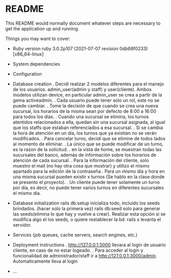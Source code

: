 # README

This README would normally document whatever steps are necessary to get the
application up and running.

Things you may want to cover:

* Ruby version
    ruby 3.0.2p107 (2021-07-07 revision 0db68f0233) [x86_64-linux]
    
* System dependencies

* Configuration

* Database creation
    . Decidi realizar 2 modelos diferentes para el manejo de los usuarios. admin_user(admin y staff) y user(cliente). Ambos modelos utilizan device, en particular admin_user se crea a partir de la gema activeadmin.
    . Cada usuario puede tener solo un rol, este no se puede cambiar.
    . Tome la decisión de que cuando se crea una nueva sucursal, los horarios de la misma sean por defecto de 8:00 a 16:00 para todos los días.
    . Cuando una sucursal se elimina, los turnos atentidos relacionados a ella, quedan sin una sucursal asignada, al igual que los staffs que estaban referenciados a esa sucursal.
    . Si se cambia la hora de atención en un día, los turnos que ya existian no se verán modificados.
    . Para cancelar turno, decidí que se elimine de todos lados al momento de eliminar.
    . La único que se puede modificar de un turno, es la razon de la solicitud.
    . en la vista de home, se muestran todas las sucursales del banco, además de información sobre los horarios de atención de cada sucursal.
    . Para la información del cliente, solo muestro el mail (no hay otra cosa que mostrar) y utilizo el mismo apartado para la edición de la contraseña
    . Para un mismo día y hora en una misma sucursal pueden existir x turnos (Se hablo en la clase donde se presento el proyecto).
    . Un cliente puede tener solamente un turno por día, es decir, no puede tener varios turnos en diferentes sucursales el mismo día.

* Database initialization
    rails db:setup inicializa todo, incluido los seeds brindados. (hacer solo la primera vez)
    rails db:seed solo para generar las seeds(elimina lo que hay y vuelve a crear). Realizar esta opción si se modifica algo el los seeds, o quiere restablecer la bd.
    rails s levanta el servidor.

* Services (job queues, cache servers, search engines, etc.)

* Deployment instructions
    . http://127.0.0.1:3000 llevara al login de usuario cliente, en caso de no estar logeado.
    . Para acceder al login y funcionalidad de administrador/staff ir a http://127.0.0.1:3000/admin. Automaticamente lleva al login

* ...
